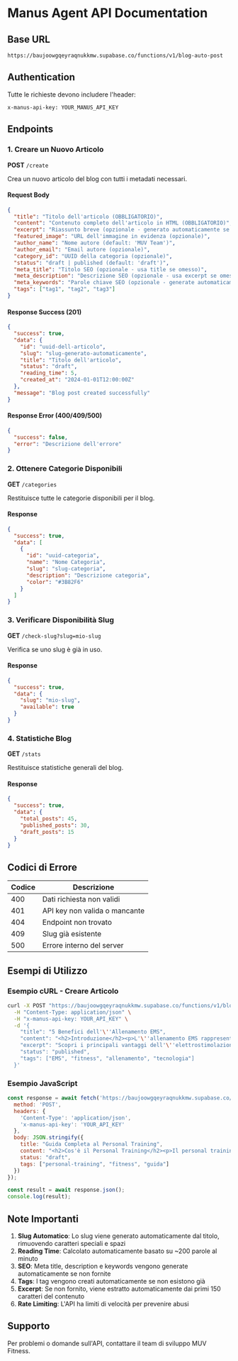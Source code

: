# Manus Agent API Documentation

## Base URL
```
https://baujoowgqeyraqnukkmw.supabase.co/functions/v1/blog-auto-post
```

## Authentication
Tutte le richieste devono includere l'header:
```
x-manus-api-key: YOUR_MANUS_API_KEY
```

## Endpoints

### 1. Creare un Nuovo Articolo
**POST** `/create`

Crea un nuovo articolo del blog con tutti i metadati necessari.

#### Request Body
```json
{
  "title": "Titolo dell'articolo (OBBLIGATORIO)",
  "content": "Contenuto completo dell'articolo in HTML (OBBLIGATORIO)",
  "excerpt": "Riassunto breve (opzionale - generato automaticamente se omesso)",
  "featured_image": "URL dell'immagine in evidenza (opzionale)",
  "author_name": "Nome autore (default: 'MUV Team')",
  "author_email": "Email autore (opzionale)",
  "category_id": "UUID della categoria (opzionale)",
  "status": "draft | published (default: 'draft')",
  "meta_title": "Titolo SEO (opzionale - usa title se omesso)",
  "meta_description": "Descrizione SEO (opzionale - usa excerpt se omesso)",
  "meta_keywords": "Parole chiave SEO (opzionale - generate automaticamente)",
  "tags": ["tag1", "tag2", "tag3"]
}
```

#### Response Success (201)
```json
{
  "success": true,
  "data": {
    "id": "uuid-dell-articolo",
    "slug": "slug-generato-automaticamente",
    "title": "Titolo dell'articolo",
    "status": "draft",
    "reading_time": 5,
    "created_at": "2024-01-01T12:00:00Z"
  },
  "message": "Blog post created successfully"
}
```

#### Response Error (400/409/500)
```json
{
  "success": false,
  "error": "Descrizione dell'errore"
}
```

### 2. Ottenere Categorie Disponibili
**GET** `/categories`

Restituisce tutte le categorie disponibili per il blog.

#### Response
```json
{
  "success": true,
  "data": [
    {
      "id": "uuid-categoria",
      "name": "Nome Categoria",
      "slug": "slug-categoria",
      "description": "Descrizione categoria",
      "color": "#3B82F6"
    }
  ]
}
```

### 3. Verificare Disponibilità Slug
**GET** `/check-slug?slug=mio-slug`

Verifica se uno slug è già in uso.

#### Response
```json
{
  "success": true,
  "data": {
    "slug": "mio-slug",
    "available": true
  }
}
```

### 4. Statistiche Blog
**GET** `/stats`

Restituisce statistiche generali del blog.

#### Response
```json
{
  "success": true,
  "data": {
    "total_posts": 45,
    "published_posts": 30,
    "draft_posts": 15
  }
}
```

## Codici di Errore

| Codice | Descrizione |
|--------|-------------|
| 400 | Dati richiesta non validi |
| 401 | API key non valida o mancante |
| 404 | Endpoint non trovato |
| 409 | Slug già esistente |
| 500 | Errore interno del server |

## Esempi di Utilizzo

### Esempio cURL - Creare Articolo
```bash
curl -X POST "https://baujoowgqeyraqnukkmw.supabase.co/functions/v1/blog-auto-post/create" \
  -H "Content-Type: application/json" \
  -H "x-manus-api-key: YOUR_API_KEY" \
  -d '{
    "title": "5 Benefici dell'\''Allenamento EMS",
    "content": "<h2>Introduzione</h2><p>L'\''allenamento EMS rappresenta una rivoluzione...</p>",
    "excerpt": "Scopri i principali vantaggi dell'\''elettrostimolazione muscolare",
    "status": "published",
    "tags": ["EMS", "fitness", "allenamento", "tecnologia"]
  }'
```

### Esempio JavaScript
```javascript
const response = await fetch('https://baujoowgqeyraqnukkmw.supabase.co/functions/v1/blog-auto-post/create', {
  method: 'POST',
  headers: {
    'Content-Type': 'application/json',
    'x-manus-api-key': 'YOUR_API_KEY'
  },
  body: JSON.stringify({
    title: "Guida Completa al Personal Training",
    content: "<h2>Cos'è il Personal Training</h2><p>Il personal training è...</p>",
    status: "draft",
    tags: ["personal-training", "fitness", "guida"]
  })
});

const result = await response.json();
console.log(result);
```

## Note Importanti

1. **Slug Automatico**: Lo slug viene generato automaticamente dal titolo, rimuovendo caratteri speciali e spazi
2. **Reading Time**: Calcolato automaticamente basato su ~200 parole al minuto
3. **SEO**: Meta title, description e keywords vengono generate automaticamente se non fornite
4. **Tags**: I tag vengono creati automaticamente se non esistono già
5. **Excerpt**: Se non fornito, viene estratto automaticamente dai primi 150 caratteri del contenuto
6. **Rate Limiting**: L'API ha limiti di velocità per prevenire abusi

## Supporto
Per problemi o domande sull'API, contattare il team di sviluppo MUV Fitness.